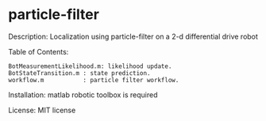# particle-filter

Description: Localization using particle-filter on a 2-d differential drive robot

Table of Contents:

    BotMeasurementLikelihood.m: likelihood update.
    BotStateTransition.m : state prediction.
    workflow.m           : particle filter workflow.

Installation: matlab robotic toolbox is required

License: MIT license
